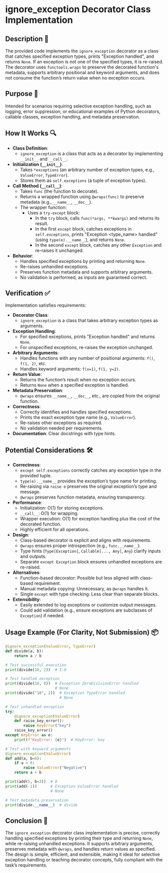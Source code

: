 # ignore_exception Decorator Class Implementation

## Description 📝

The provided code implements the `ignore_exception` decorator as a class that catches specified exception types, prints "Exception <exception type> handled", and returns `None`.
If an exception is not one of the specified types, it is re-raised.
The decorator uses `functools.wraps` to preserve the decorated function's metadata, supports arbitrary positional and keyword arguments, and does not consume the function’s return value when no exception occurs.

## Purpose 🎯

Intended for scenarios requiring selective exception handling, such as logging, error suppression, or educational examples of Python decorators, callable classes, exception handling, and metadata preservation.

## How It Works 🔍

-   **Class Definition**:
    -   `ignore_exception` is a class that acts as a decorator by implementing `__init__` and `__call__`.
-   **Initialization (`__init__`)**:
    -   Takes `*exceptions` (an arbitrary number of exception types, e.g., `ValueError`, `TypeError`).
    -   Stores them as `self.exceptions` (a tuple of exception types).
-   **Call Method (`__call__`)**:
    -   Takes `func` (the function to decorate).
    -   Returns a wrapped function using `@wraps(func)` to preserve metadata (e.g., `__name__`, `__doc__`).
    -   The wrapper function:
        -   Uses a `try-except` block:
            -   In the `try` block, calls `func(*args, **kwargs)` and returns its result.
            -   In the first `except` block, catches exceptions in `self.exceptions`, prints "Exception <type_name> handled" (using `type(e).__name__`), and returns `None`.
            -   In the second `except` block, catches any other `Exception` and re-raises it unchanged.
-   **Behavior**:
    -   Handles specified exceptions by printing and returning `None`.
    -   Re-raises unhandled exceptions.
    -   Preserves function metadata and supports arbitrary arguments.
    -   No validation is performed, as inputs are guaranteed correct.

## Verification ✅

Implementation satisfies requirements:

-   **Decorator Class**:
    -   `ignore_exception` is a class that takes arbitrary exception types as arguments.
-   **Exception Handling**:
    -   For specified exceptions, prints "Exception <type> handled" and returns `None`.
    -   For unspecified exceptions, re-raises the exception unchanged.
-   **Arbitrary Arguments**:
    -   Handles functions with any number of positional arguments: `f()`, `f(1, 2)`, etc.
    -   Handles keyword arguments: `f(x=1)`, `f(1, y=2)`.
-   **Return Value**:
    -   Returns the function’s result when no exception occurs.
    -   Returns `None` when a specified exception is handled.
-   **Metadata Preservation**:
    -   `@wraps` ensures `__name__`, `__doc__`, etc., are copied from the original function.
-   **Correctness**:
    -   Correctly identifies and handles specified exceptions.
    -   Prints the exact exception type name (e.g., `ValueError`).
    -   Re-raises other exceptions as required.
    -   No validation needed per requirements.
-   **Documentation**: Clear docstrings with type hints.

## Potential Considerations 🛠️

-   **Correctness**:
    -   `except self.exceptions` correctly catches any exception type in the provided tuple.
    -   `type(e).__name__` provides the exception’s type name for printing.
    -   Re-raising via `raise e` preserves the original exception’s type and message.
    -   `@wraps` preserves function metadata, ensuring transparency.
-   **Performance**:
    -   Initialization: O(1) for storing exceptions.
    -   `__call__`: O(1) for wrapping.
    -   Wrapper execution: O(1) for exception handling plus the cost of the decorated function.
    -   Highly efficient for all operations.
-   **Design**:
    -   Class-based decorator is explicit and aligns with requirements.
    -   `@wraps` ensures proper introspection (e.g., `func.__name__`).
    -   Type hints (`Type[Exception]`, `Callable[..., Any]`, `Any`) clarify inputs and outputs.
    -   Separate `except Exception` block ensures unhandled exceptions are re-raised.
-   **Alternatives**:
    -   Function-based decorator: Possible but less aligned with class-based requirement.
    -   Manual metadata copying: Unnecessary, as `@wraps` handles it.
    -   Single `except` with type checking: Less clear than separate blocks.
-   **Extensibility**:
    -   Easily extended to log exceptions or customize output messages.
    -   Could add validation (e.g., ensure exceptions are subclasses of `Exception`) if needed.

## Usage Example (For Clarity, Not Submission) 📦

```python
@ignore_exception(ValueError, TypeError)
def divide(a, b):
    return a / b

# Test successful execution
print(divide(10, 2))  # 5.0

# Test handled exception
print(divide(10, 0))  # Exception ZeroDivisionError handled
                      # None
print(divide("10", 2))  # Exception TypeError handled
                        # None

# Test unhandled exception
try:
    @ignore_exception(ValueError)
    def raise_key_error():
        raise KeyError("key")
    raise_key_error()
except KeyError as e:
    print(f"KeyError: {e}")  # KeyError: key

# Test with keyword arguments
@ignore_exception(ValueError)
def add(a, b=0):
    if a < 0:
        raise ValueError("Negative")
    return a + b

print(add(5, b=3))  # 8
print(add(-1))      # Exception ValueError handled
                    # None

# Test metadata preservation
print(divide.__name__)  # divide
```

## Conclusion 🚀

The `ignore_exception` decorator class implementation is precise, correctly handling specified exceptions by printing their type and returning `None`, while re-raising unhandled exceptions.
It supports arbitrary arguments, preserves metadata with `@wraps`, and handles return values as specified.
The design is simple, efficient, and extensible, making it ideal for selective exception handling or teaching decorator concepts, fully compliant with the task’s requirements.

